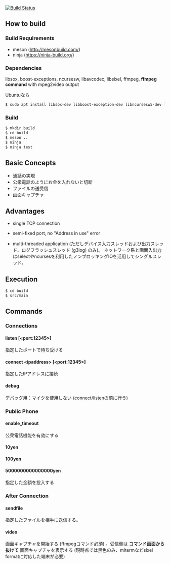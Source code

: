[![Build Status](https://turenar.xyz/jenkins/job/ipphone/badge/icon)](https://turenar.xyz/jenkins/job/ipphone/)

## How to build

### Build Requirements

* meson (http://mesonbuild.com/)
* ninja (https://ninja-build.org/)

### Dependencies

libsox, boost-exceptions, ncursesw, libavcodec, libsixel, ffmpeg, **ffmpeg command** with mpeg2video output

Ubuntuなら

```sh
$ sudo apt install libsox-dev libboost-exception-dev libncursesw5-dev libavcodec-dev libsixel-dev ffmpeg
```

### Build

```sh
$ mkdir build
$ cd build
$ meson ..
$ ninja
$ ninja test
```

## Basic Concepts

* 通話の実現
* 公衆電話のようにお金を入れないと切断
* ファイルの送受信
* 画面キャプチャ

## Advantages

* single TCP connection
* semi-fixed port, no "Address in use" error

* multi-threaded application (ただしデバイス入力スレッドおよび出力スレッド、ログフラッシュスレッド (g3log) のみ)。
ネットワーク系と画面入出力はselectやncursesを利用したノンブロッキングIOを活用してシングルスレッド。

## Execution

```sh
$ cd build
$ src/main
```

## Commands
### Connections
#### listen [&lt;port:12345&gt;]
指定したポートで待ち受ける
#### connect &lt;ipaddress&gt; [&lt;port:12345&gt;]
指定したIPアドレスに接続
#### debug
デバッグ用：マイクを使用しない (connect/listenの前に行う)
### Public Phone
#### enable_timeout
公衆電話機能を有効にする
#### 10yen
#### 100yen
#### 5000000000000000yen
指定した金額を投入する
### After Connection
#### sendfile <filename>
指定したファイルを相手に送信する。
#### video
画面キャプチャを開始する (ffmpegコマンド必須) 。受信側は **コマンド画面から抜けて** 画面キャプチャを表示する
(現時点では黒色のみ、mltermなどsixel formatに対応した端末が必要)
